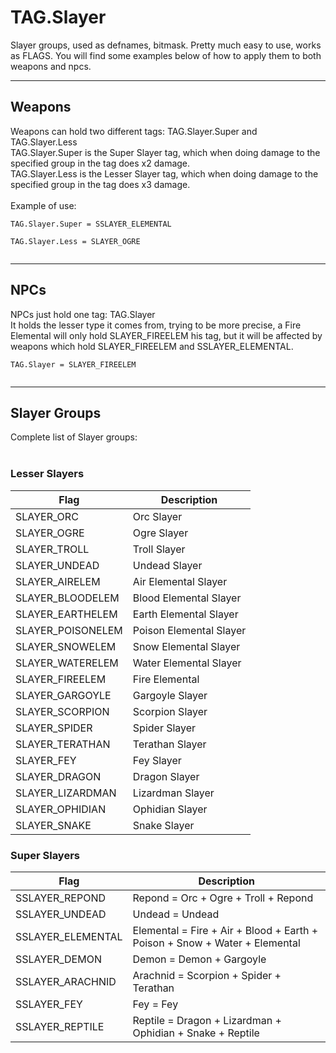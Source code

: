 # TAG.Slayer #
Slayer groups, used as defnames, bitmask. Pretty much easy to use, works as FLAGS. You will find some examples below of how to apply them to both weapons and npcs.<br>
<hr />

<h2>Weapons</h2>
Weapons can hold two different tags: TAG.Slayer.Super and TAG.Slayer.Less<br>
TAG.Slayer.Super is the Super Slayer tag, which when doing damage to the specified group in the tag does x2 damage.<br>
TAG.Slayer.Less is the Lesser Slayer tag, which when doing damage to the specified group in the tag does x3 damage.<br>
<br>
Example of use:<br>
<pre><code>TAG.Slayer.Super = SSLAYER_ELEMENTAL<br>
TAG.Slayer.Less = SLAYER_OGRE<br>
</code></pre>
<hr />

<h2>NPCs</h2>
NPCs just hold one tag: TAG.Slayer<br>
It holds the lesser type it comes from, trying to be more precise, a Fire Elemental will only hold SLAYER_FIREELEM his tag, but it will be affected by weapons which hold SLAYER_FIREELEM and SSLAYER_ELEMENTAL.<br>
<pre><code>TAG.Slayer = SLAYER_FIREELEM<br>
</code></pre>
<hr />

<h2>Slayer Groups</h2>
Complete list of Slayer groups:<br>
<br>
<h3>Lesser Slayers</h3>
<table><thead><th> <b>Flag</b> </th><th> <b>Description</b> </th></thead><tbody>
<tr><td> SLAYER_ORC  </td><td> Orc Slayer         </td></tr>
<tr><td> SLAYER_OGRE </td><td> Ogre Slayer        </td></tr>
<tr><td> SLAYER_TROLL </td><td> Troll Slayer       </td></tr>
<tr><td> SLAYER_UNDEAD </td><td> Undead Slayer      </td></tr>
<tr><td> SLAYER_AIRELEM </td><td> Air Elemental Slayer </td></tr>
<tr><td> SLAYER_BLOODELEM </td><td> Blood Elemental Slayer </td></tr>
<tr><td> SLAYER_EARTHELEM </td><td> Earth Elemental Slayer </td></tr>
<tr><td> SLAYER_POISONELEM </td><td> Poison Elemental Slayer </td></tr>
<tr><td> SLAYER_SNOWELEM </td><td> Snow Elemental Slayer </td></tr>
<tr><td> SLAYER_WATERELEM </td><td> Water Elemental Slayer </td></tr>
<tr><td> SLAYER_FIREELEM </td><td> Fire Elemental     </td></tr>
<tr><td> SLAYER_GARGOYLE </td><td> Gargoyle Slayer    </td></tr>
<tr><td> SLAYER_SCORPION </td><td> Scorpion Slayer    </td></tr>
<tr><td> SLAYER_SPIDER </td><td> Spider Slayer      </td></tr>
<tr><td> SLAYER_TERATHAN </td><td> Terathan Slayer    </td></tr>
<tr><td> SLAYER_FEY  </td><td> Fey Slayer         </td></tr>
<tr><td> SLAYER_DRAGON </td><td> Dragon Slayer      </td></tr>
<tr><td> SLAYER_LIZARDMAN </td><td> Lizardman Slayer   </td></tr>
<tr><td> SLAYER_OPHIDIAN </td><td> Ophidian Slayer    </td></tr>
<tr><td> SLAYER_SNAKE </td><td> Snake Slayer       </td></tr></tbody></table>

<h3>Super Slayers</h3>
<table><thead><th> <b>Flag</b> </th><th> <b>Description</b> </th></thead><tbody>
<tr><td> SSLAYER_REPOND </td><td> Repond = Orc + Ogre + Troll + Repond </td></tr>
<tr><td> SSLAYER_UNDEAD </td><td> Undead = Undead    </td></tr>
<tr><td> SSLAYER_ELEMENTAL </td><td> Elemental = Fire + Air + Blood + Earth + Poison + Snow + Water + Elemental </td></tr>
<tr><td> SSLAYER_DEMON </td><td> Demon = Demon + Gargoyle </td></tr>
<tr><td> SSLAYER_ARACHNID </td><td> Arachnid = Scorpion + Spider + Terathan </td></tr>
<tr><td> SSLAYER_FEY </td><td> Fey = Fey          </td></tr>
<tr><td> SSLAYER_REPTILE </td><td> Reptile = Dragon + Lizardman + Ophidian + Snake + Reptile </td></tr></tbody></table>

